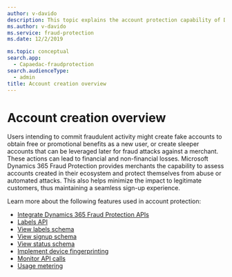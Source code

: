 ```yaml
---
author: v-davido
description: This topic explains the account protection capability of Dynamics 365 Fraud Protection.
ms.author: v-davido
ms.service: fraud-protection
ms.date: 12/2/2019

ms.topic: conceptual
search.app: 
  - Capaedac-fraudprotection
search.audienceType:
  - admin
title: Account creation overview
---
```


# Account creation overview

Users intending to commit fraudulent activity might create fake accounts to obtain free or promotional benefits as a new user, or create sleeper accounts that can be leveraged later for fraud attacks against a merchant. These actions can lead to financial and non-financial losses. Microsoft Dynamics 365 Fraud Protection provides merchants the capability to assess accounts created in their ecosystem and protect themselves from abuse or automated attacks. This also helps minimize the impact to legitimate customers, thus maintaining a seamless sign-up experience. 

Learn more about the following features used in account protection:

- [Integrate Dynamics 365 Fraud Protection APIs](integrate-real-time-api.md)
- [Labels API](labels-api.md)
- [View labels schema](labels-schema.md)
- [View signup schema](signup-schema.md)
- [View status schema](signup-status-schema.md)
- [Implement device fingerprinting](device-fingerprinting.md)
- [Monitor API calls](monitoring.md)
- [Usage metering](metering.md)
